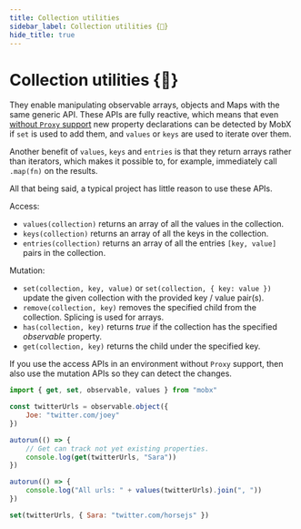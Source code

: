 ```yaml
---
title: Collection utilities
sidebar_label: Collection utilities {🚀}
hide_title: true
---
```


<script async type="text/javascript" src="//cdn.carbonads.com/carbon.js?serve=CEBD4KQ7&placement=mobxjsorg" id="_carbonads_js"></script>

# Collection utilities {<span title="Advanced feature">🚀</span>}

They enable manipulating observable arrays, objects and Maps with the same generic API.
These APIs are fully reactive, which means that even [without `Proxy` support](configuration.md#limitations-without-proxy-support) new property declarations can be detected by MobX if `set` is used to add them, and `values` or `keys` are used to iterate over them.

Another benefit of `values`, `keys` and `entries` is that they return arrays rather than iterators, which makes it possible to, for example, immediately call `.map(fn)` on the results.

All that being said, a typical project has little reason to use these APIs.

Access:

-   `values(collection)` returns an array of all the values in the collection.
-   `keys(collection)` returns an array of all the keys in the collection.
-   `entries(collection)` returns an array of all the entries `[key, value]` pairs in the collection.

Mutation:

-   `set(collection, key, value)` or `set(collection, { key: value })` update the given collection with the provided key / value pair(s).
-   `remove(collection, key)` removes the specified child from the collection. Splicing is used for arrays.
-   `has(collection, key)` returns _true_ if the collection has the specified _observable_ property.
-   `get(collection, key)` returns the child under the specified key.

If you use the access APIs in an environment without `Proxy` support, then also use the mutation APIs so they can detect the changes.

```javascript
import { get, set, observable, values } from "mobx"

const twitterUrls = observable.object({
    Joe: "twitter.com/joey"
})

autorun(() => {
    // Get can track not yet existing properties.
    console.log(get(twitterUrls, "Sara"))
})

autorun(() => {
    console.log("All urls: " + values(twitterUrls).join(", "))
})

set(twitterUrls, { Sara: "twitter.com/horsejs" })
```
